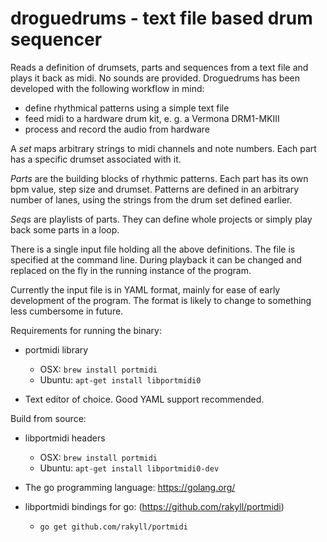 
droguedrums - text file based drum sequencer
============================================

Reads a definition of drumsets, parts and sequences from a text file and plays
it back as midi. No sounds are provided. Droguedrums has been developed with
the following workflow in mind:

  - define rhythmical patterns using a simple text file
  - feed midi to a hardware drum kit, e. g. a Vermona DRM1-MKIII
  - process and record the audio from hardware

A *set* maps arbitrary strings to midi channels and note numbers. Each part
has a specific drumset associated with it.

*Parts* are the building blocks of rhythmic patterns. Each part has its own bpm
value, step size and drumset. Patterns are defined in an arbitrary number of
lanes, using the strings from the drum set defined earlier.

*Seqs* are playlists of parts. They can define whole projects or simply play back
some parts in a loop.

There is a single input file holding all the above definitions. The file is
specified at the command line. During playback it can be changed and replaced
on the fly in the running instance of the program.

Currently the input file is in YAML format, mainly for ease of early
development of the program. The format is likely to change to something less
cumbersome in future.


Requirements for running the binary:

  - portmidi library
    - OSX:      `brew install portmidi`
    - Ubuntu:   `apt-get install libportmidi0`

  - Text editor of choice. Good YAML support recommended.


Build from source:

  - libportmidi headers
    - OSX:      `brew install portmidi`
    - Ubuntu:   `apt-get install libportmidi0-dev`
  
  - The go programming language: https://golang.org/

  - libportmidi bindings for go: (https://github.com/rakyll/portmidi)
    - `go get github.com/rakyll/portmidi`
